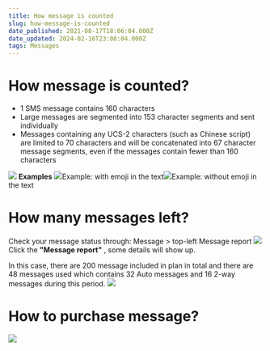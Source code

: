 ```yaml
---
title: How message is counted
slug: how-message-is-counted
date_published: 2021-08-17T18:06:04.000Z
date_updated: 2024-02-16T23:08:04.000Z
tags: Messages
---
```


# How message is counted?

- 1 SMS message contains 160 characters
- Large messages are segmented into 153 character segments and sent individually
- Messages containing any UCS-2 characters (such as Chinese script) are limited to 70 characters and will be concatenated into 67 character message segments, even if the messages contain fewer than 160 characters

![](__GHOST_URL__/content/images/2021/09/CleanShot-2021-09-14-at-11.40.18.jpg)
**Examples**
![](__GHOST_URL__/content/images/2021/09/CleanShot-2021-09-14-at-14.25.29@2x.png)Example: with emoji in the text![](__GHOST_URL__/content/images/2021/09/CleanShot-2021-09-14-at-14.28.30@2x.png)Example: without emoji in the text
# How many messages left?

Check your message status through: Message > top-left Message report
![](__GHOST_URL__/content/images/2021/09/CleanShot-2021-09-14-at-11.51.56.jpg)
Click the **"Message report"** , some details will show up.

In this case, there are 200 message included in plan in total and there are 48 messages used which contains 32 Auto messages and 16 2-way messages during this period. 
![](__GHOST_URL__/content/images/2021/08/Screenshot-11.03.06.png)
# How to purchase message?
![](__GHOST_URL__/content/images/2021/09/Screenshot-11.03.06.png)
